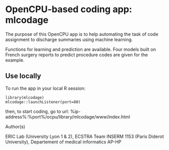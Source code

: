 OpenCPU-based coding app: mlcodage
====================
  
The purpose of this OpenCPU app is to help automating the task of code assignment to discharge summaries using machine learning. 

Functions for learning and prediction are available. Four models built on French surgery reports to predict procedure codes are given for the example.

Use locally
-----------

To run the app in your local R session:

    library(mlcodage)
	mlcodage::launchListener(port=80)

then, to start coding, go to url: %ip-address%:%port%/ocpu/library/mlcodage/www/index.html

Author(s)

ERIC Lab (University Lyon 1 & 2), 
ECSTRA Team INSERM 1153 (Paris Diderot University), 
Departement of medical informatics AP-HP
